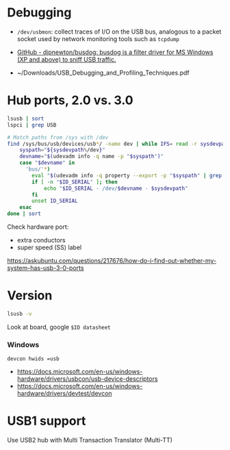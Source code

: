 # Debugging

- `/dev/usbmon`: collect traces of I/O on the USB bus, analogous to a packet socket used by network monitoring tools such as `tcpdump`
- [GitHub \- djpnewton/busdog: busdog is a filter driver for MS Windows \(XP and above\) to sniff USB traffic\.](https://github.com/djpnewton/busdog)

- ~/Downloads/USB_Debugging_and_Profiling_Techniques.pdf

# Hub ports, 2.0 vs. 3.0

```bash
lsusb | sort
lspci | grep USB

# Match paths from /sys with /dev
find /sys/bus/usb/devices/usb*/ -name dev | while IFS= read -r sysdevpath; do
    syspath="${sysdevpath%/dev}"
    devname="$(udevadm info -q name -p "$syspath")"
    case "$devname" in
      'bus/'*)
        eval "$(udevadm info -q property --export -p "$syspath" | grep ID_SERIAL)"
        if [ -n "$ID_SERIAL" ]; then
            echo "$ID_SERIAL - /dev/$devname - $sysdevpath"
        fi
        unset ID_SERIAL
    esac
done | sort
```

Check hardware port: 

- extra conductors
- super speed (SS) label

https://askubuntu.com/questions/217676/how-do-i-find-out-whether-my-system-has-usb-3-0-ports

# Version

```bash
lsusb -v
```

Look at board, google `$ID datasheet`

### Windows

```
devcon hwids =usb
```

- https://docs.microsoft.com/en-us/windows-hardware/drivers/usbcon/usb-device-descriptors
- https://docs.microsoft.com/en-us/windows-hardware/drivers/devtest/devcon

# USB1 support

Use USB2 hub with Multi Transaction Translator (Multi-TT)

